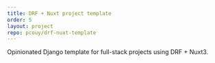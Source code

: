 ```yaml
---
title: DRF + Nuxt project template
order: 5
layout: project
repo: pcouy/drf-nuxt-template
---
```


Opinionated Django template for full-stack projects using DRF + Nuxt3.
